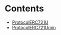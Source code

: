 

# Contents
- [ProtocolERC721U](ProtocolERC721U.sol/contract.ProtocolERC721U.md)
- [ProtocolERC721Umin](ProtocolERC721Umin.sol/contract.ProtocolERC721Umin.md)
